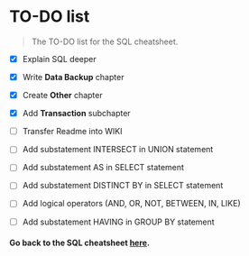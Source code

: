 # TO-DO list
> The TO-DO list for the SQL cheatsheet.

- [x] Explain SQL deeper
- [x] Write **Data Backup** chapter
- [x] Create **Other** chapter 
- [x] Add **Transaction** subchapter

- [ ] Transfer Readme into WIKI

- [ ] Add substatement INTERSECT in UNION statement
- [ ] Add substatement AS in SELECT statement
- [ ] Add substatement DISTINCT BY in SELECT statement
- [ ] Add logical operators (AND, OR, NOT, BETWEEN, IN, LIKE)
- [ ] Add substatement HAVING in GROUP BY statement


#### **Go back to the SQL cheatsheet [here](README.md).**
